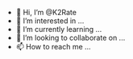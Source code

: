 - 👋 Hi, I’m @K2Rate
- 👀 I’m interested in ...
- 🌱 I’m currently learning ...
- 💞️ I’m looking to collaborate on ...
- 📫 How to reach me ...

<!---
K2Rate/K2Rate is a ✨ special ✨ repository because its `README.md` (this file) appears on your GitHub profile.
You can click the Preview link to take a look at your changes.
--->
